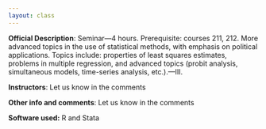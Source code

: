 ```yaml
---
layout: class
---
```


**Official Description**: Seminar—4 hours. Prerequisite: courses 211, 212. More advanced topics in the use of statistical methods, with emphasis on political applications. Topics include: properties of least squares estimates, problems in multiple regression, and advanced topics (probit analysis, simultaneous models, time-series analysis, etc.).—III.
 
**Instructors**: Let us know in the comments

**Other info and comments**: Let us know in the comments

**Software used:** R and Stata